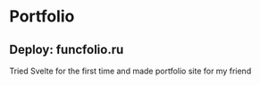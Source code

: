 # Portfolio
## Deploy: funcfolio.ru

Tried Svelte for the first time and made portfolio site for my friend

